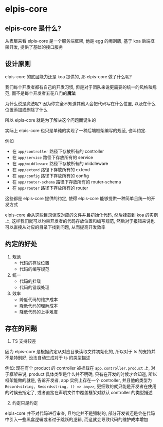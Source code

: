 # elpis-core

## elpis-core 是什么?

从表层来看 elpis-core 是一个服务端框架, 他是 egg 的阉割版, 基于 koa 后端框架开发, 提供了基础的接口服务

## 设计原则

elpis-core 的底层能力还是 koa 提供的, 那 elpis-core 做了什么呢?

我们每个开发者都有自己的开发习惯, 但是对于团队来说更需要的统一的风格和规范, 而不是每个开发者五花八门的**魔法**

为什么说是魔法呢? 因为你完全不知道其他人会把代码写在什么位置, 以及在什么位置添加或删除了什么

所以 elpis-core 就是为了解决这个问题而诞生的

实际上 elpis-core 也只是单纯的实现了一种后端框架编写的规范, 也叫约定.

例如

- 在 `app/controller` 路径下存放所有的 controller
- 在 `app/service` 路径下存放所有的 service
- 在 `app/middleware` 路径下存放所有的 middleware
- 在 `app/extend` 路径下存放所有的 extend
- 在 `app/config` 路径下存放所有的 config
- 在 `app/router-schema` 路径下存放所有的 router-schema
- 在 `app/router` 路径下存放所有的 router

这些都是 elpis-core 提供的约定, 使得 elpis-core 能够提供一种简单且统一的开发方式

elpis-core 会从这些目录读取对应的文件并且初始化代码, 然后挂载到 koa 的实例上, 这样我们就可以约束开发者的代码存放位置和编写规范, 然后对于报错来说也可以直接从对应的目录下找到问题, 从而提高开发效率

## 约定的好处

1. 规范
   - 代码的存放位置
   - 代码的编写规范
2. 统一
   - 代码的挂载
   - 代码的错误处理
3. 效率
   - 降低代码的维护成本
   - 降低代码的理解成本
   - 降低代码的上手难度

## 存在的问题

1. TS 支持较差

因为 elpis-core 是根据约定从对应目录读取文件初始化的, 所以对于 ts 的支持并不是特别好, 没法自动生成对于 ts 的类型描述

例如: 现在有个 product 的 controller 被挂载在 `app.controller.product` 上, 对于框架来说, product 具体类型是什么并不明确, 只有在开发的时候才会知道, 所以框架能做的就是, 告诉开发者, app 实例上存在一个 controller, 并且他的类型为 `Record<string, Record<string, () => any>>`, 更细致的就只能是开发者在使用的时候去指定了, 或者直接在声明文件中覆盖框架对默认 controller 的类型描述

2. 约定只是约定

elpis-core 并不对代码进行审查, 且约定并不是强制的, 部分开发者还是会在代码中引入一些黑盒逻辑或者过于跳跃的逻辑, 而这就会导致代码的维护成本增加
